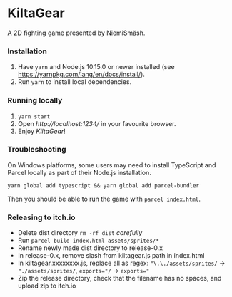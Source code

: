 # KiltaGear
A 2D fighting game presented by NiemiSmäsh.

### Installation

1. Have `yarn` and Node.js 10.15.0 or newer installed (see https://yarnpkg.com/lang/en/docs/install/).
2. Run `yarn` to install local dependencies.

### Running locally

1. `yarn start`
2. Open *http://localhost:1234/* in your favourite browser.
3. Enjoy *KiltaGear*!

### Troubleshooting

On Windows platforms, some users may need to install TypeScript and Parcel locally as part of their Node.js installation.

`yarn global add typescript && yarn global add parcel-bundler`

Then you should be able to run the game with `parcel index.html`.

### Releasing to itch.io

- Delete dist directory `rm -rf dist` *carefully*
- Run `parcel build index.html assets/sprites/*`
- Rename newly made dist directory to release-0.x
- In release-0.x, remove slash from kiltagear.js path in index.html
- In kiltagear.xxxxxxxx.js, replace all as regex: `"\.\./assets/sprites/` -> `"./assets/sprites/`, `exports="/` -> `exports="`
- Zip the release directory, check that the filename has no spaces, and upload zip to itch.io
